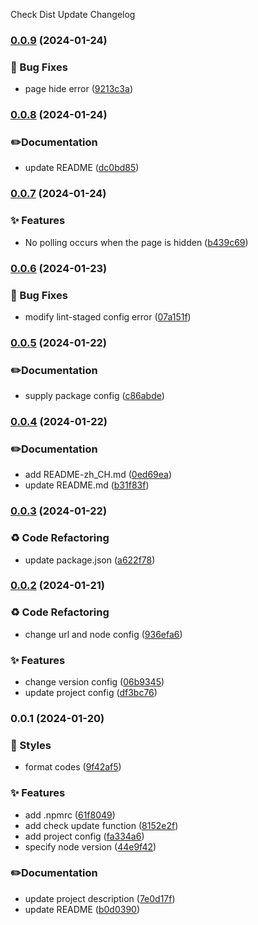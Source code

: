 Check Dist Update Changelog
### [0.0.9](https://github.com/SWSJTX/check-dist-update/compare/v0.0.8...v0.0.9) (2024-01-24)


### 🐛 Bug Fixes

* page hide error ([9213c3a](https://github.com/SWSJTX/check-dist-update/commit/9213c3a5cde0371c75eaa2753cfca51f9742c68b))

### [0.0.8](https://github.com/SWSJTX/check-dist-update/compare/v0.0.7...v0.0.8) (2024-01-24)


### ✏️Documentation

* update README ([dc0bd85](https://github.com/SWSJTX/check-dist-update/commit/dc0bd8571ff2cfa2bebbbb790d6a9d8d3a15eddb))

### [0.0.7](https://github.com/SWSJTX/check-dist-update/compare/v0.0.6...v0.0.7) (2024-01-24)


### ✨ Features

* No polling occurs when the page is hidden ([b439c69](https://github.com/SWSJTX/check-dist-update/commit/b439c69bf99ce970abb6a260e90fe6e0fbdefa6f))

### [0.0.6](https://github.com/SWSJTX/check-dist-update/compare/v0.0.5...v0.0.6) (2024-01-23)


### 🐛 Bug Fixes

* modify lint-staged config error ([07a151f](https://github.com/SWSJTX/check-dist-update/commit/07a151f7d9391a53339c7c16af9b6ff7a083b8ce))

### [0.0.5](https://github.com/SWSJTX/check-dist-update/compare/v0.0.4...v0.0.5) (2024-01-22)


### ✏️Documentation

* supply package config ([c86abde](https://github.com/SWSJTX/check-dist-update/commit/c86abded57b09345fa71831a5a9b7a4f1f054547))

### [0.0.4](https://github.com/SWSJTX/check-dist-update/compare/v0.0.3...v0.0.4) (2024-01-22)


### ✏️Documentation

* add README-zh_CH.md ([0ed69ea](https://github.com/SWSJTX/check-dist-update/commit/0ed69ea50fee25db057870d742f6cc7115716a16))
* update README.md ([b31f83f](https://github.com/SWSJTX/check-dist-update/commit/b31f83f98e386412cbaef2d8df29a6082f36be84))

### [0.0.3](https://github.com/SWSJTX/check-dist-update/compare/v0.0.2...v0.0.3) (2024-01-22)


### ♻️ Code Refactoring

* update package.json ([a622f78](https://github.com/SWSJTX/check-dist-update/commit/a622f78b74e08be98caec1e01e8f1c5d6baf1db3))

### [0.0.2](https://github.com/SWSJTX/check-dist-update/compare/v0.0.1...v0.0.2) (2024-01-21)


### ♻️ Code Refactoring

* change url and node config ([936efa6](https://github.com/SWSJTX/check-dist-update/commit/936efa6140ae439f00782ed3198516af4108be7b))


### ✨ Features

* change version config ([06b9345](https://github.com/SWSJTX/check-dist-update/commit/06b93457847c3d964e750355c3324d8a52b7dfab))
* update project config ([df3bc76](https://github.com/SWSJTX/check-dist-update/commit/df3bc763ec664b1260d8cfb2f15238787da8d57a))

### 0.0.1 (2024-01-20)


### 💄 Styles

* format codes ([9f42af5](https://github.com/SWSJTX/check-dist-update/commit/9f42af54fce2871bd173750bfa9a32402b67a5ac))


### ✨ Features

* add .npmrc ([61f8049](https://github.com/SWSJTX/check-dist-update/commit/61f80495eabb41c290f590949b50d348f23707f1))
* add check update function ([8152e2f](https://github.com/SWSJTX/check-dist-update/commit/8152e2fa1dcd732f0cb2a9da62e8be69e93027e1))
* add project config ([fa334a6](https://github.com/SWSJTX/check-dist-update/commit/fa334a6af5e2c9287780b152e8e80568d6d7cd95))
* specify node version ([44e9f42](https://github.com/SWSJTX/check-dist-update/commit/44e9f42148819204158eb5344ded6a0ee8245fbe))


### ✏️Documentation

* update project description ([7e0d17f](https://github.com/SWSJTX/check-dist-update/commit/7e0d17f0356fc9256b4103eec94f445499658e7b))
* update README ([b0d0390](https://github.com/SWSJTX/check-dist-update/commit/b0d0390f660fa941d216d3c0948c59c4de97eaad))
